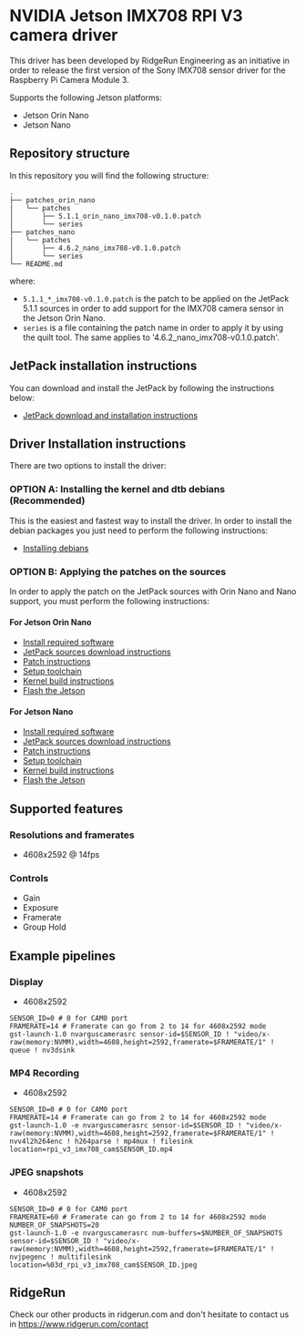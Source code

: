 # NVIDIA Jetson IMX708 RPI V3 camera driver
This driver has been developed by RidgeRun Engineering as an initiative in order to release the first version of the Sony IMX708 sensor driver for the Raspberry Pi Camera Module 3.

Supports the following Jetson platforms:
* Jetson Orin Nano
* Jetson Nano

## Repository structure

In this repository you will find the following structure:
```
.
├── patches_orin_nano
|   └── patches
│       ├── 5.1.1_orin_nano_imx708-v0.1.0.patch
│       └── series
├── patches_nano
|   └── patches
│       ├── 4.6.2_nano_imx708-v0.1.0.patch
│       └── series
└── README.md
```
where:

* `5.1.1_*_imx708-v0.1.0.patch` is the patch to be applied on the JetPack 5.1.1 sources in order to add support for the IMX708 camera sensor in the Jetson Orin Nano.
* `series` is a file containing the patch name in order to apply it by using the quilt tool. The same applies to '4.6.2_nano_imx708-v0.1.0.patch'.

## JetPack installation instructions

You can download and install the JetPack by following the instructions below:

* [JetPack download and installation instructions](https://developer.ridgerun.com/wiki/index.php/Raspberry_Pi_Camera_Module_3_IMX708_Linux_driver_for_Jetson#Download_JetPack)

## Driver Installation instructions

There are two options to install the driver:

### OPTION A: Installing the kernel and dtb debians (Recommended)

This is the easiest and fastest way to install the driver. In order to install the debian packages you just need to perform the following instructions:

* [Installing debians](https://developer.ridgerun.com/wiki/index.php/Raspberry_Pi_Camera_Module_3_IMX708_Linux_driver_for_Jetson#Installing_the_Driver_-_Option_A:_Debian_Packages_.28Recommended.29)

### OPTION B: Applying the patches on the sources

In order to apply the patch on the JetPack sources with Orin Nano and Nano support, you must perform the following instructions:
#### For Jetson Orin Nano ####
* [Install required software](https://developer.ridgerun.com/wiki/index.php/Raspberry_Pi_Camera_Module_3_IMX708_Linux_driver_for_Jetson#Install_dependencies)
* [JetPack sources download instructions](https://developer.ridgerun.com/wiki/index.php/Raspberry_Pi_Camera_Module_3_IMX708_Linux_driver_for_Jetson#Get_the_source_code_from_NVIDIA_oficial_repository)
* [Patch instructions](https://developer.ridgerun.com/wiki/index.php/Raspberry_Pi_Camera_Module_3_IMX708_Linux_driver_for_Jetson#Get_the_driver_patches)
* [Setup toolchain](https://developer.ridgerun.com/wiki/index.php/Raspberry_Pi_Camera_Module_3_IMX708_Linux_driver_for_Jetson#Set_up_the_toolchain)
* [Kernel build instructions](https://developer.ridgerun.com/wiki/index.php/Raspberry_Pi_Camera_Module_3_IMX708_Linux_driver_for_Jetson#Build)
* [Flash the Jetson](https://developer.ridgerun.com/wiki/index.php/Raspberry_Pi_Camera_Module_3_IMX708_Linux_driver_for_Jetson#Installation_options)
#### For Jetson Nano ####
* [Install required software](https://developer.ridgerun.com/wiki/index.php/Raspberry_Pi_Camera_Module_3_IMX708_Linux_driver_for_Jetson#Install_dependencies)
* [JetPack sources download instructions](https://developer.ridgerun.com/wiki/index.php/Raspberry_Pi_Camera_Module_3_IMX708_Linux_driver_for_Jetson#Get_the_source_code_from_NVIDIA_oficial_repository)
* [Patch instructions](https://developer.ridgerun.com/wiki/index.php/Raspberry_Pi_Camera_Module_3_IMX708_Linux_driver_for_Jetson#Get_the_driver_patches_2)
* [Setup toolchain](https://developer.ridgerun.com/wiki/index.php/Raspberry_Pi_Camera_Module_3_IMX708_Linux_driver_for_Jetson#Set_up_the_toolchain_2)
* [Kernel build instructions](https://developer.ridgerun.com/wiki/index.php/Raspberry_Pi_Camera_Module_3_IMX708_Linux_driver_for_Jetson#Build_2)
* [Flash the Jetson](https://developer.ridgerun.com/wiki/index.php/Raspberry_Pi_Camera_Module_3_IMX708_Linux_driver_for_Jetson#Installation_options_2)

## Supported features

### Resolutions and framerates

* 4608x2592 @ 14fps

### Controls

* Gain
* Exposure
* Framerate
* Group Hold

## Example pipelines

### Display

* 4608x2592

```
SENSOR_ID=0 # 0 for CAM0 port
FRAMERATE=14 # Framerate can go from 2 to 14 for 4608x2592 mode
gst-launch-1.0 nvarguscamerasrc sensor-id=$SENSOR_ID ! "video/x-raw(memory:NVMM),width=4608,height=2592,framerate=$FRAMERATE/1" ! queue ! nv3dsink
```


### MP4 Recording

* 4608x2592

```
SENSOR_ID=0 # 0 for CAM0 port
FRAMERATE=14 # Framerate can go from 2 to 14 for 4608x2592 mode
gst-launch-1.0 -e nvarguscamerasrc sensor-id=$SENSOR_ID ! "video/x-raw(memory:NVMM),width=4608,height=2592,framerate=$FRAMERATE/1" ! nvv4l2h264enc ! h264parse ! mp4mux ! filesink location=rpi_v3_imx708_cam$SENSOR_ID.mp4
```

### JPEG snapshots

* 4608x2592

```
SENSOR_ID=0 # 0 for CAM0 port
FRAMERATE=60 # Framerate can go from 2 to 14 for 4608x2592 mode
NUMBER_OF_SNAPSHOTS=20
gst-launch-1.0 -e nvarguscamerasrc num-buffers=$NUMBER_OF_SNAPSHOTS sensor-id=$SENSOR_ID ! "video/x-raw(memory:NVMM),width=4608,height=2592,framerate=$FRAMERATE/1" ! nvjpegenc ! multifilesink location=%03d_rpi_v3_imx708_cam$SENSOR_ID.jpeg
```


## RidgeRun

Check our other products in ridgerun.com and don't hesitate to contact us in https://www.ridgerun.com/contact




